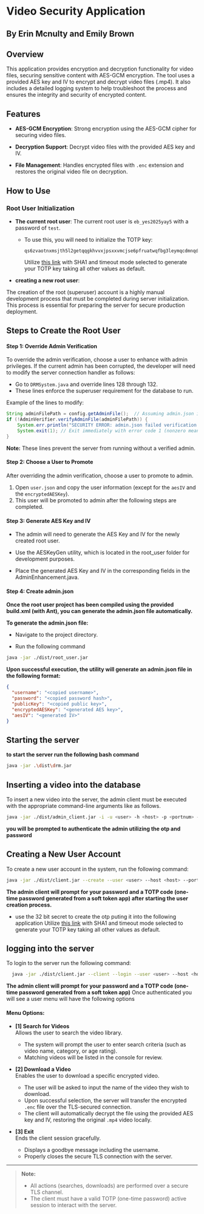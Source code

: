 # Video Security Application
## By Erin Mcnulty and Emily Brown

## Overview

This application provides encryption and decryption functionality for video files, securing sensitive content with AES-GCM encryption. The tool uses a provided AES key and IV to encrypt and decrypt video files (.mp4). It also includes a detailed logging system to help troubleshoot the process and ensures the integrity and security of encrypted content.

## Features

- **AES-GCM Encryption**: Strong encryption using the AES-GCM cipher for securing video files.
  
- **Decryption Support**: Decrypt video files with the provided AES key and IV.
  
- **File Management**: Handles encrypted files with `.enc` extension and restores the original video file on decryption.

## How to Use

### Root User Initialization

- **The current root user**: The current root user is `eb_yes2025yay5` with a password of `test`.
  
    - To use this, you will need to initialize the TOTP key:
      ```
      qs6zvaotnxmsjth5l2getqqgkhvvxjpsxxvmcjse6pfruatwqfbg3leymqcdmnqd6kq5sgwwjbvmsjf5ypxllr3znjdzicsclq2qtma
      ```
      Utilize [this link](https://freeotp.github.io/qrcode.html) with SHA1 and timeout mode selected to generate your TOTP key taking all other values as default. 

- **creating a new root user**: 

The creation of the root (superuser) account is a highly manual development process that must be completed during server initialization. This process is essential for preparing the server for secure production deployment.

## Steps to Create the Root User

#### Step 1: Override Admin Verification
To override the admin verification, choose a user to enhance with admin privileges. If the current admin has been corrupted, the developer will need to modify the server connection handler as follows:

- Go to `DRMSystem.java` and override lines 128 through 132.
- These lines enforce the superuser requirement for the database to run.

Example of the lines to modify:
```java
String adminFilePath = config.getAdminFile();  // Assuming admin.json is in the config directory
if (!AdminVerifier.verifyAdminFile(adminFilePath)) {
    System.err.println("SECURITY ERROR: admin.json failed verification! Server shutting down.");
    System.exit(1); // Exit immediately with error code 1 (nonzero means failure)
}
```

**Note:** These lines prevent the server from running without a verified admin.

#### Step 2: Choose a User to Promote

After overriding the admin verification, choose a user to promote to admin.

1. Open `user.json` and copy the user information (except for the `aesIV` and the `encryptedAESKey`).
2. This user will be promoted to admin after the following steps are completed.

#### Step 3: Generate AES Key and IV

- The admin will need to generate the AES Key and IV for the newly created root user.

- Use the AESKeyGen utility, which is located in the root_user folder for development purposes.

- Place the generated AES Key and IV in the corresponding fields in the AdminEnhancement.java.
#### Step 4: Create admin.json
**Once the root user project has been compiled using the provided build.xml (with Ant), you can generate the admin.json file automatically.**

**To generate the admin.json file:**

- Navigate to the project directory.

- Run the following command
```bash
java -jar ./dist/root_user.jar
```
**Upon successful execution, the utility will generate an admin.json file in the following format:**
```json
{
  "username": "<copied username>",
  "password": "<copied password hash>",
  "publicKey": "<copied public key>",
  "encryptedAESKey": "<generated AES key>",
  "aesIV": "<generated IV>"
}
```
## Starting the server
**to start the server run the following bash command**
```bash
java -jar .\dist\drm.jar    
```
## Inserting a video into the database

To insert a new video into the server, the admin client must be executed with the appropriate command-line arguments like as follows.
```bash
java -jar ./dist/admin_client.jar -i -u <user> -h <host> -p <portnum> -v <filepath>
```
**you will be prompted to authenticate the admin utilizing the otp and password** 

## Creating a New User Account

To create a new user account in the system, run the following command:

```bash
java -jar ./dist/client.jar --create --user <user> --host <host> --port <portnum>
```
**The admin client will prompt for your password and a TOTP code (one-time password generated from a soft token app) after starting the user creation process.**
- use the 32 bit secret to create the otp puting it into the following application
 Utilize [this link](https://freeotp.github.io/qrcode.html) with SHA1 and timeout mode selected to generate your TOTP key taking all other values as default. 

## logging into the server
To login to the server run the following command:
```bash
  java -jar ./dist/client.jar --client --login --user <user> --host <host> --port <portnum>");
  ```
**The admin client will prompt for your password and a TOTP code (one-time password generated from a soft token app)**
Once authenticated you will see a user menu will have the following options

#### Menu Options:

- **[1] Search for Videos**  
  Allows the user to search the video library.  
  - The system will prompt the user to enter search criteria (such as video name, category, or age rating).
  - Matching videos will be listed in the console for review.

- **[2] Download a Video**  
  Enables the user to download a specific encrypted video.
  - The user will be asked to input the name of the video they wish to download.
  - Upon successful selection, the server will transfer the encrypted `.enc` file over the TLS-secured connection.
  - The client will automatically decrypt the file using the provided AES key and IV, restoring the original `.mp4` video locally.

- **[3] Exit**  
  Ends the client session gracefully.
  - Displays a goodbye message including the username.
  - Properly closes the secure TLS connection with the server.

---

> **Note:**  
> - All actions (searches, downloads) are performed over a secure TLS channel.  
> - The client must have a valid TOTP (one-time password) active session to interact with the server.
